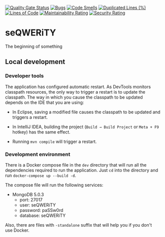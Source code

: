 [![Quality Gate Status](https://sonarcloud.io/api/project_badges/measure?project=OsetrovaD_seQWERiTY&metric=alert_status)](https://sonarcloud.io/dashboard?id=OsetrovaD_seQWERiTY)
[![Bugs](https://sonarcloud.io/api/project_badges/measure?project=OsetrovaD_seQWERiTY&metric=bugs)](https://sonarcloud.io/dashboard?id=OsetrovaD_seQWERiTY)
[![Code Smells](https://sonarcloud.io/api/project_badges/measure?project=OsetrovaD_seQWERiTY&metric=code_smells)](https://sonarcloud.io/dashboard?id=OsetrovaD_seQWERiTY)
[![Duplicated Lines (%)](https://sonarcloud.io/api/project_badges/measure?project=OsetrovaD_seQWERiTY&metric=duplicated_lines_density)](https://sonarcloud.io/dashboard?id=OsetrovaD_seQWERiTY)
[![Lines of Code](https://sonarcloud.io/api/project_badges/measure?project=OsetrovaD_seQWERiTY&metric=ncloc)](https://sonarcloud.io/dashboard?id=OsetrovaD_seQWERiTY)
[![Maintainability Rating](https://sonarcloud.io/api/project_badges/measure?project=OsetrovaD_seQWERiTY&metric=sqale_rating)](https://sonarcloud.io/dashboard?id=OsetrovaD_seQWERiTY)
[![Security Rating](https://sonarcloud.io/api/project_badges/measure?project=OsetrovaD_seQWERiTY&metric=security_rating)](https://sonarcloud.io/dashboard?id=OsetrovaD_seQWERiTY)

# seQWERiTY

The beginning of something

## Local development

### Developer tools

The application has configured automatic restart. As DevTools monitors classpath resources, 
the only way to trigger a restart is to update the classpath. The way in which you cause 
the classpath to be updated depends on the IDE that you are using:

- In Eclipse, saving a modified file causes the classpath to be updated and triggers a restart.

- In IntelliJ IDEA, building the project (`Build → Build Project` or `Meta + F9` hotkey) has the same effect.

- Running `mvn compile` will trigger a restart.

### Development environment

There is a Docker compose file in the `dev` directory that will run all the dependencies required 
to run the application. Just `cd` into the directory and run `docker-compose up --build -d`.

The compose file will run the following services:

- MongoDB 5.0.3
  - port: 27017
  - user: seQWERiTY
  - password: paSSw0rd
  - database: seQWERiTY

Also, there are files with `-standalone` suffix that will help you if you don't use Docker.

